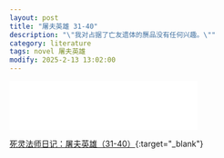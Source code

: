 ```yaml
---
layout: post
title: "屠夫英雄 31-40"
description: "\"我对占据了亡友遗体的赝品没有任何兴趣。\""
category: literature
tags: novel 屠夫英雄
modify: 2025-2-13 13:02:00
---
```


<iframe frameborder="no" border="0" marginwidth="0" marginheight="0" width=330 height=86 src="//music.163.com/outchain/player?type=2&id=1815725297&auto=1&height=66"></iframe>


[死灵法师日记：屠夫英雄（31-40）](https://kdocs.cn/l/cvG4LDCfI6gS){:target="_blank"}